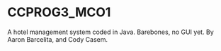# CCPROG3_MCO1
A hotel management system coded in Java. Barebones, no GUI yet. By Aaron Barcelita, and Cody Casem.
